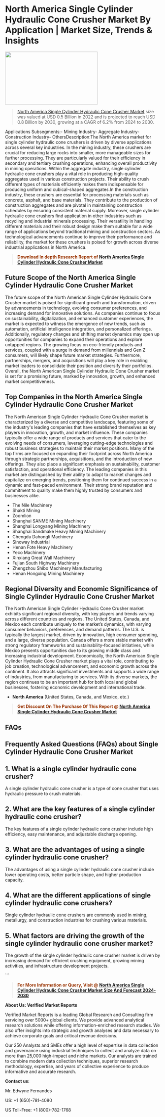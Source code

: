 <p><h1>North America Single Cylinder Hydraulic Cone Crusher Market By Application | Market Size, Trends & Insights</h1><p><img class="aligncenter size-medium wp-image-105565" src="https://ffe5etoiles.com/wp-content/uploads/2025/01/MST7-300x171.png" alt="" width="300" height="171" /></p><blockquote><p><a href="https://www.verifiedmarketreports.com/download-sample/?rid=298974&utm_source=Github-NA&utm_medium=387" target="_blank">North America Single Cylinder Hydraulic Cone Crusher Market</a>  size was valued at USD 0.5 Billion in 2022 and is projected to reach USD 0.8 Billion by 2030, growing at a CAGR of 6.2% from 2024 to 2030.</p></blockquote>Applications Subsegments:- Mining Industry- Aggregate Industry- Construction Industry- OthersDescription:The North America market for single cylinder hydraulic cone crushers is driven by diverse applications across several key industries. In the mining industry, these crushers are crucial for reducing large rocks into smaller, more manageable sizes for further processing. They are particularly valued for their efficiency in secondary and tertiary crushing operations, enhancing overall productivity in mining operations. Within the aggregate industry, single cylinder hydraulic cone crushers play a vital role in producing high-quality aggregates used in various construction projects. Their ability to crush different types of materials efficiently makes them indispensable for producing uniform and cubical-shaped aggregates.In the construction industry, these crushers are essential for processing materials such as concrete, asphalt, and base materials. They contribute to the production of construction aggregates and are pivotal in maintaining construction schedules by ensuring consistent material supply. Moreover, single cylinder hydraulic cone crushers find application in other industries such as recycling and industrial minerals processing. Their versatility in handling different materials and their robust design make them suitable for a wide range of applications beyond traditional mining and construction sectors. As technological advancements continue to improve their performance and reliability, the market for these crushers is poised for growth across diverse industrial applications in North America.</p><blockquote><p><span style="color: #993300;"><strong>Download In depth Research Report of <a href="https://www.verifiedmarketreports.com/download-sample/?rid=298974&utm_source=Github-NA&utm_medium=387">North America Single Cylinder Hydraulic Cone Crusher Market</a></strong></span></p></blockquote><h2>Future Scope of the North America Single Cylinder Hydraulic Cone Crusher Market</h2><p>The future scope of the North American Single Cylinder Hydraulic Cone Crusher market is poised for significant growth and transformation, driven by advancements in technology, evolving consumer preferences, and increasing demand for innovative solutions. As companies continue to focus on sustainability, digitalization, and enhanced customer experiences, the market is expected to witness the emergence of new trends, such as automation, artificial intelligence integration, and personalized offerings. Additionally, regulatory changes and shifting market dynamics may open up opportunities for companies to expand their operations and explore untapped regions. The growing focus on eco-friendly products and services, coupled with a surge in demand from millennials and Gen Z consumers, will likely shape future market strategies. Furthermore, partnerships, mergers, and acquisitions will play a key role in enabling market leaders to consolidate their position and diversify their portfolios. Overall, the North American Single Cylinder Hydraulic Cone Crusher market is set for a promising future, marked by innovation, growth, and enhanced market competitiveness.</p><h2>Top Companies in the North America Single Cylinder Hydraulic Cone Crusher Market</h2><p>The North American Single Cylinder Hydraulic Cone Crusher market is characterized by a diverse and competitive landscape, featuring some of the industry's leading companies that have established themselves as key players in innovation, growth, and market influence. These companies typically offer a wide range of products and services that cater to the evolving needs of consumers, leveraging cutting-edge technologies and robust business strategies to maintain their market positions. Many of the top firms are focused on expanding their footprint across North America through strategic partnerships, acquisitions, and the introduction of new offerings. They also place a significant emphasis on sustainability, customer satisfaction, and operational efficiency. The leading companies in this market are distinguished by their ability to adapt to market changes and capitalize on emerging trends, positioning them for continued success in a dynamic and fast-paced environment. Their strong brand reputation and commitment to quality make them highly trusted by consumers and businesses alike.</p><p><ul><li>The Nile Machinery </li><li> Shakti Mining </li><li> Zoomlion </li><li> Shanghai SANME Mining Machinery </li><li> Shanghai Longyang Mining Machinery </li><li> Shanghai Sandmake Heavy Mining Machinery </li><li> Chengdu Dahongli Machinery </li><li> Sinoway Industrial </li><li> Henan Fote Heavy Machinery </li><li> Yeco Machinery </li><li> Xinxiang Great Wall Machinery </li><li> Fujian South Highway Machinery </li><li> Zhengzhou Shibo Machinery Manufacturing </li><li> Henan Hongxing Mining Machinery</li></ul></p><h2>Regional Diversity and Economic Significance of Single Cylinder Hydraulic Cone Crusher Market</h2><p>The North American Single Cylinder Hydraulic Cone Crusher market exhibits significant regional diversity, with key players and trends varying across different countries and regions. The United States, Canada, and Mexico each contribute uniquely to the market’s dynamics, with varying consumer behaviors, preferences, and demand patterns. The U.S. is typically the largest market, driven by innovation, high consumer spending, and a large, diverse population. Canada offers a more stable market with strong regulatory frameworks and sustainability-focused initiatives, while Mexico presents opportunities due to its growing middle class and increasing industrial development. Economically, the North American Single Cylinder Hydraulic Cone Crusher market plays a vital role, contributing to job creation, technological advancement, and economic growth across the continent. It also attracts significant investments and supports a wide range of industries, from manufacturing to services. With its diverse markets, the region continues to be an important hub for both local and global businesses, fostering economic development and international trade.</p><ul>    <li><strong>North America</strong> (United States, Canada, and Mexico, etc.)</li></ul><blockquote><p><span style="color: #993300;"><strong>Get Discount On The Purchase Of This Report @ <a href="https://www.verifiedmarketreports.com/ask-for-discount/?rid=298974&utm_source=Github-NA&utm_medium=387">North America Single Cylinder Hydraulic Cone Crusher Market</a></strong></span></p></blockquote><h2>FAQs</h2><p><h2>Frequently Asked Questions (FAQs) about Single Cylinder Hydraulic Cone Crusher Market</h1><h2>1. What is a single cylinder hydraulic cone crusher?</div><div></h2><p>A single cylinder hydraulic cone crusher is a type of cone crusher that uses hydraulic pressure to crush materials.</p><h2>2. What are the key features of a single cylinder hydraulic cone crusher?</div><div></h2><p>The key features of a single cylinder hydraulic cone crusher include high efficiency, easy maintenance, and adjustable discharge opening.</p><h2>3. What are the advantages of using a single cylinder hydraulic cone crusher?</div><div></h2><p>The advantages of using a single cylinder hydraulic cone crusher include lower operating costs, better particle shape, and higher production capacity.</p><h2>4. What are the different applications of single cylinder hydraulic cone crushers?</div><div></h2><p>Single cylinder hydraulic cone crushers are commonly used in mining, metallurgy, and construction industries for crushing various materials.</p><h2>5. What factors are driving the growth of the single cylinder hydraulic cone crusher market?</div><div></h2><p>The growth of the single cylinder hydraulic cone crusher market is driven by increasing demand for efficient crushing equipment, growing mining activities, and infrastructure development projects.</p><!-- Add more FAQs and their answers as needed --></body></html>```</p><blockquote><p><span style="color: #993300;"><strong>For More Information or Query, Visit @ <a href="https://www.verifiedmarketreports.com/product/single-cylinder-hydraulic-cone-crusher-market/">North America Single Cylinder Hydraulic Cone Crusher Market Size And Forecast 2024-2030</a></strong></span></p></blockquote><p><strong>About Us: Verified Market Reports</strong></p><p>Verified Market Reports is a leading Global Research and Consulting firm servicing over 5000+ global clients. We provide advanced analytical research solutions while offering information-enriched research studies. We also offer insights into strategic and growth analyses and data necessary to achieve corporate goals and critical revenue decisions.</p><p>Our 250 Analysts and SMEs offer a high level of expertise in data collection and governance using industrial techniques to collect and analyze data on more than 25,000 high-impact and niche markets. Our analysts are trained to combine modern data collection techniques, superior research methodology, expertise, and years of collective experience to produce informative and accurate research.</p><p><strong>Contact us:</strong></p><p>Mr. Edwyne Fernandes</p><p>US: +1 (650)-781-4080</p><p>US Toll-Free: +1 (800)-782-1768</p>
 
